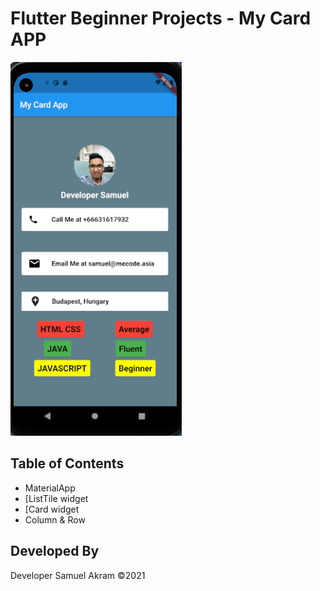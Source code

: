 # Flutter Beginner Projects - My Card APP

![](images/display.png)

## Table of Contents

- MaterialApp
- [ListTile widget
- [Card widget
- Column & Row

## Developed By
 Developer Samuel Akram &copy;2021

